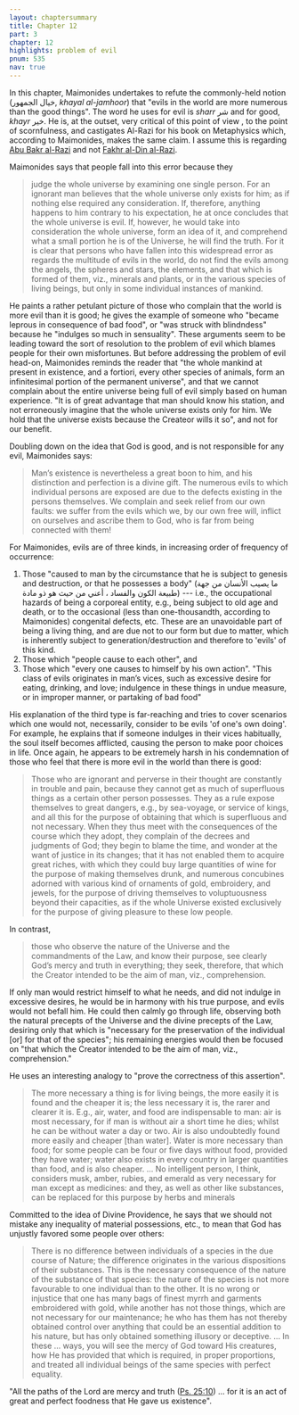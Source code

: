 ```yaml
---
layout: chaptersummary
title: Chapter 12
part: 3
chapter: 12
highlights: problem of evil
pnum: 535
nav: true
---
```


In this chapter, Maimonides undertakes to refute the commonly-held notion (خيال الجمهور, _khayal al-jamhoor_) that "evils in the world are more numerous than the good things". The word he uses for evil is _sharr_ شر and for good, _khayr_ خير. He is, at the outset, very critical of this point of view , to the point of scornfulness, and castigates Al-Razi for his book on Metaphysics which, according to Maimonides, makes the same claim. I assume this is regarding [Abu Bakr al-Razi](https://en.wikipedia.org/wiki/Abu_Bakr_al-Razi) and not [Fakhr al-Din al-Razi](https://en.wikipedia.org/wiki/Fakhr_al-Din_al-Razi).

Maimonides says that people fall into this error because they
> judge the whole universe by examining one single person. For an ignorant man believes that the whole universe only exists for him; as if nothing else required any consideration. If, therefore, anything happens to him contrary to his expectation, he at once concludes that the whole universe is evil. If, however, he would take into consideration the whole universe, form an idea of it, and comprehend what a small portion he is of the Universe, he will find the truth. For it is clear that persons who have fallen into this widespread error as regards the multitude of evils in the world, do not find the evils among the angels, the spheres and stars, the elements, and that which is formed of them, viz., minerals and plants, or in the various species of living beings, but only in some individual instances of mankind.

He paints a rather petulant picture of those who complain that the world is more evil than it is good; he gives the example of someone who "became leprous in consequence of bad food", or "was struck with blindndess" because he "indulges so much in sensuality". These arguments seem to be leading toward the sort of resolution to the problem of evil which blames people for their own misfortunes. But before addressing the problem of evil head-on, Maimonides reminds the reader that "the whole mankind at present in existence, and a fortiori, every other species of animals, form an infinitesimal portion of the permanent universe", and that we cannot complain about the entire universe being full of evil simply based on human experience. "It is of great advantage that man should know his station, and not erroneously imagine that the whole universe exists only for him. We hold that the universe exists because the Createor wills it so", and not for our benefit.

Doubling down on the idea that God is good, and is not responsible for any evil, Maimonides says:
> Man’s existence is nevertheless a great boon to him, and his distinction and perfection is a divine gift. The numerous evils to which individual persons are exposed are due to the defects existing in the persons themselves. We complain and seek relief from our own faults: we suffer from the evils which we, by our own free will, inflict on ourselves and ascribe them to God, who is far from being connected with them!

For Maimonides, evils are of three kinds, in increasing order of frequency of occurrence:
1. Those "caused to man by the circumstance that he is subject to genesis and destruction, or that he possesses a body" (ما يصيب الأنسان من جهة طبيعة الكون والفساد ، أعني من حيث هو ذو مادة) --- i.e., the occupational hazards of being a corporeal entity, e.g., being subject to old age and death, or to the occasional (less than one-thousandth, according to Maimonides) congenital defects, etc. These are an unavoidable part of being a living thing, and are due not to our form but due to matter, which is inherently subject to generation/destruction and therefore to 'evils' of this kind.
2. Those which "people cause to each other", and
3. Those which "every one causes to himself by his own action". "This class of evils originates in man’s vices, such as excessive desire for eating, drinking, and love; indulgence in these things in undue measure, or in improper manner, or partaking of bad food"

His explanation of the third type is far-reaching and tries to cover scenarios which one would not, necessarily, consider to be evils 'of one's own doing'. For example, he explains that if someone indulges in their vices habitually, the soul itself becomes afflicted, causing the person to make poor choices in life. Once again, he appears to be extremely harsh in his condemnation of those who feel that there is more evil in the world than there is good:
> Those who are ignorant and perverse in their thought are constantly in trouble and pain, because they cannot get as much of superfluous things as a certain other person possesses. They as a rule expose themselves to great dangers, e.g., by sea-voyage, or service of kings, and all this for the purpose of obtaining that which is superfluous and not necessary. When they thus meet with the consequences of the course which they adopt, they complain of the decrees and judgments of God; they begin to blame the time, and wonder at the want of justice in its changes; that it has not enabled them to acquire great riches, with which they could buy large quantities of wine for the purpose of making themselves drunk, and numerous concubines adorned with various kind of ornaments of gold, embroidery, and jewels, for the purpose of driving themselves to voluptuousness beyond their capacities, as if the whole Universe existed exclusively for the purpose of giving pleasure to these low people.

In contrast,
> those who observe the nature of the Universe and the commandments of the Law, and know their purpose, see clearly God’s mercy and truth in everything; they seek, therefore, that which the Creator intended to be the aim of man, viz., comprehension.

If only man would restrict himself to what he needs, and did not indulge in excessive desires, he would be in harmony with his true purpose, and evils would not befall him. He could then calmly go through life, observing both the natural precepts of the Universe and the divine precepts of the Law, desiring only that which is "necessary for the preservation of the individual [or] for that of the species"; his remaining energies would then be focused on "that which the Creator intended to be the aim of man, viz., comprehension."

He uses an interesting analogy to "prove the correctness of this assertion".
> The more necessary a thing is for living beings, the more easily it is found and the cheaper it is; the less necessary it is, the rarer and clearer it is. E.g., air, water, and food are indispensable to man: air is most necessary, for if man is without air a short time he dies; whilst he can be without water a day or two. Air is also undoubtedly found more easily and cheaper [than water]. Water is more necessary than food; for some people can be four or five days without food, provided they have water; water also exists in every country in larger quantities than food, and is also cheaper. ... No intelligent person, I think, considers musk, amber, rubies, and emerald as very necessary for man except as medicines: and they, as well as other like substances, can be replaced for this purpose by herbs and minerals

Committed to the idea of Divine Providence, he says that we should not mistake any inequality of material possessions, etc., to mean that God has unjustly favored some people over others:
> There is no difference between individuals of a species in the due course of Nature; the difference originates in the various dispositions of their substances. This is the necessary consequence of the nature of the substance of that species: the nature of the species is not more favourable to one individual than to the other. It is no wrong or injustice that one has many bags of finest myrrh and garments embroidered with gold, while another has not those things, which are not necessary for our maintenance; he who has them has not thereby obtained control over anything that could be an essential addition to his nature, but has only obtained something illusory or deceptive. ... In these ... ways, you will see the mercy of God toward His creatures, how He has provided that which is required, in proper proportions, and treated all individual beings of the same species with perfect equality.

"All the paths of the Lord are mercy and truth ([Ps. 25:10](https://www.sefaria.org/Psalms.25.10)) ... for it is an act of great and perfect foodness that He gave us existence".
